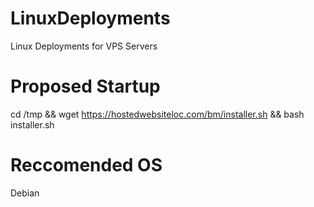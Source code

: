 # LinuxDeployments
Linux Deployments for VPS Servers

# Proposed Startup

cd /tmp && wget https://hostedwebsiteloc.com/bm/installer.sh && bash installer.sh

# Reccomended OS
Debian 